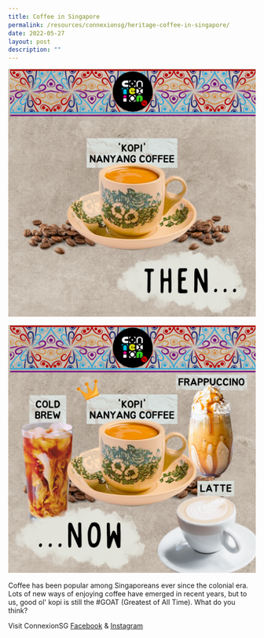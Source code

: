 ```yaml
---
title: Coffee in Singapore
permalink: /resources/connexionsg/heritage-coffee-in-singapore/
date: 2022-05-27
layout: post
description: ""
---
```

![](/images/connexionsg/2022/ig%20coffee%201.png)

![](/images/connexionsg/2022/ig%20coffee%202.png)

Coffee has been popular among Singaporeans ever since the colonial era. Lots of new ways of enjoying coffee have emerged in recent years, but to us, good ol' kopi is still the #GOAT (Greatest of All Time). What do you think?

Visit ConnexionSG [Facebook](https://www.facebook.com/ConnexionSG) & [Instagram](https://www.instagram.com/connexionsg/)